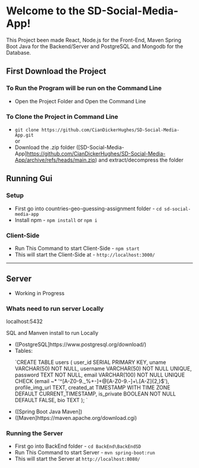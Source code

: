 # Welcome to the SD-Social-Media-App!
This Project been made React, Node.js for the Front-End, Maven Spring Boot Java for the Backend/Server and PostgreSQL and Mongodb for the Database.
## First Download the Project
### To Run the Program will be run on the Command Line <br>
* Open the Project Folder and Open the Command Line <br>
### To Clone the Project in Command Line
* `git clone https://github.com/CianDickerHughes/SD-Social-Media-App.git`
<br>or
* Download the .zip folder ([SD-Social-Media-App]https://github.com/CianDickerHughes/SD-Social-Media-App/archive/refs/heads/main.zip) and extract/decompress the folder


## Running Gui
### Setup
* First go into countries-geo-guessing-assignment folder - `cd sd-social-media-app` <br>
* Install npm - `npm install` or `npm i` <br>
### Client-Side
* Run This Command to start Client-Side - `npm start` <br>
* This will start the Client-Side at - `http://localhost:3000/` <br>
--------------------------------------------------------------------------
## Server
* Working in Progress
### Whats need to run server Locally
<p>localhost:5432</p>
<p>SQL and Manven install to run Locally</p>
<ul>
  <li>([PostgreSQL]https://www.postgresql.org/download/)</li>
  <li>Tables:</li>
  <p>`CREATE TABLE users (
      user_id SERIAL PRIMARY KEY,
  	  uname VARCHAR(50) NOT NULL,
      username VARCHAR(50) NOT NULL UNIQUE,
      password TEXT NOT NULL,
      email VARCHAR(100) NOT NULL UNIQUE CHECK (email ~* '^[A-Z0-9._%+-]+@[A-Z0-9.-]+\.[A-Z]{2,}$'),
      profile_img_url TEXT,
      created_at TIMESTAMP WITH TIME ZONE DEFAULT CURRENT_TIMESTAMP,
  	is_private BOOLEAN NOT NULL DEFAULT FALSE,
  	bio TEXT
  ); `</p>
  <li>([Spring Boot Java Maven])</li>
  <li>([Maven]https://maven.apache.org/download.cgi)</li>
</ul>

### Running the Server

* First go into BackEnd folder - `cd BackEnd\BackEndSD` <br>
* Run This Command to start Server - `mvn spring-boot:run` <br>
* This will start the Server at  `http://localhost:8080/` <br>

